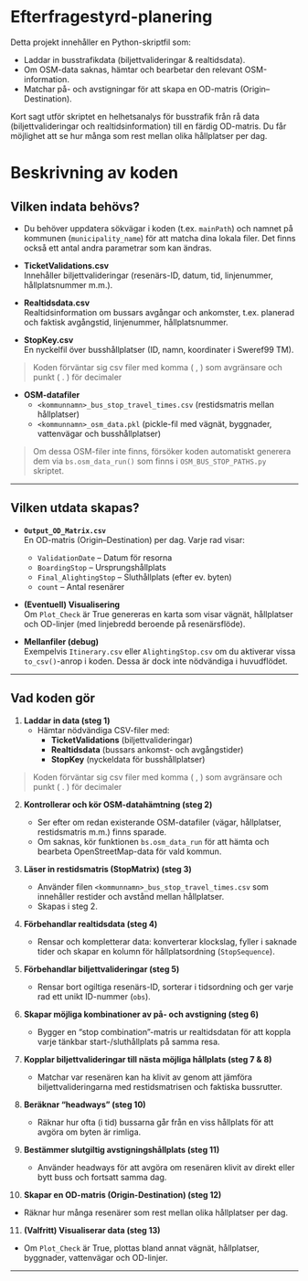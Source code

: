 # Efterfragestyrd-planering

Detta projekt innehåller en Python-skriptfil som:

- Laddar in busstrafikdata (biljettvalideringar & realtidsdata).
- Om OSM-data saknas, hämtar och bearbetar den relevant OSM-information.
- Matchar på- och avstigningar för att skapa en OD-matris (Origin–Destination).

Kort sagt utför skriptet en helhetsanalys för busstrafik från rå data (biljettvalideringar och realtidsinformation) till en färdig OD-matris. Du får möjlighet att se hur många som rest mellan olika hållplatser per dag.

# Beskrivning av koden

## Vilken indata behövs?

- Du behöver uppdatera sökvägar i koden (t.ex. `mainPath`) och namnet på kommunen (`municipality_name`) för att matcha dina lokala filer. Det finns också ett antal andra parametrar som kan ändras.

- **TicketValidations.csv**  
  Innehåller biljettvalideringar (resenärs-ID, datum, tid, linjenummer, hållplatsnummer m.m.).

- **Realtidsdata.csv**  
  Realtidsinformation om bussars avgångar och ankomster, t.ex. planerad och faktisk avgångstid, linjenummer, hållplatsnummer.

- **StopKey.csv**  
  En nyckelfil över busshållplatser (ID, namn, koordinater i Sweref99 TM).
  
> Koden förväntar sig csv filer med komma ( , ) som avgränsare och punkt ( . ) för decimaler

- **OSM-datafiler**  
  - `<kommunnamn>_bus_stop_travel_times.csv` (restidsmatris mellan hållplatser)  
  - `<kommunnamn>_osm_data.pkl` (pickle-fil med vägnät, byggnader, vattenvägar och busshållplatser)

> Om dessa OSM-filer inte finns, försöker koden automatiskt generera dem via `bs.osm_data_run()` som finns i `OSM_BUS_STOP_PATHS.py` skriptet.

---

## Vilken utdata skapas?

- **`Output_OD_Matrix.csv`**  
  En OD-matris (Origin–Destination) per dag. Varje rad visar:
  - `ValidationDate` – Datum för resorna  
  - `BoardingStop` – Ursprungshållplats  
  - `Final_AlightingStop` – Sluthållplats (efter ev. byten)  
  - `count` – Antal resenärer

- **(Eventuell) Visualisering**  
  Om `Plot_Check` är True genereras en karta som visar vägnät, hållplatser och OD-linjer (med linjebredd beroende på resenärsflöde).

- **Mellanfiler (debug)**  
  Exempelvis `Itinerary.csv` eller `AlightingStop.csv` om du aktiverar vissa `to_csv()`-anrop i koden. Dessa är dock inte nödvändiga i huvudflödet.

---

## Vad koden gör

1. **Laddar in data (steg 1)**  
   - Hämtar nödvändiga CSV-filer med:
     - **TicketValidations** (biljettvalideringar)
     - **Realtidsdata** (bussars ankomst- och avgångstider)
     - **StopKey** (nyckeldata för busshållplatser)

> Koden förväntar sig csv filer med komma ( , ) som avgränsare och punkt ( . ) för decimaler

2. **Kontrollerar och kör OSM-datahämtning (steg 2)**  
   - Ser efter om redan existerande OSM-datafiler (vägar, hållplatser, restidsmatris m.m.) finns sparade.  
   - Om saknas, kör funktionen `bs.osm_data_run` för att hämta och bearbeta OpenStreetMap-data för vald kommun.

3. **Läser in restidsmatris (StopMatrix) (steg 3)**  
   - Använder filen `<kommunnamn>_bus_stop_travel_times.csv` som innehåller restider och avstånd mellan hållplatser.  
   - Skapas i steg 2.

4. **Förbehandlar realtidsdata (steg 4)**  
   - Rensar och kompletterar data: konverterar klockslag, fyller i saknade tider och skapar en kolumn för hållplatsordning (`StopSequence`).

5. **Förbehandlar biljettvalideringar (steg 5)**  
   - Rensar bort ogiltiga resenärs-ID, sorterar i tidsordning och ger varje rad ett unikt ID-nummer (`obs`).

6. **Skapar möjliga kombinationer av på- och avstigning (steg 6)**  
   - Bygger en “stop combination”-matris ur realtidsdatan för att koppla varje tänkbar start-/sluthållplats på samma resa.

7. **Kopplar biljettvalideringar till nästa möjliga hållplats (steg 7 & 8)**  
   - Matchar var resenären kan ha klivit av genom att jämföra biljettvalideringarna med restidsmatrisen och faktiska bussrutter.

8. **Beräknar “headways” (steg 10)**  
   - Räknar hur ofta (i tid) bussarna går från en viss hållplats för att avgöra om byten är rimliga.

9. **Bestämmer slutgiltig avstigningshållplats (steg 11)**  
   - Använder headways för att avgöra om resenären klivit av direkt eller bytt buss och fortsatt samma dag.

10. **Skapar en OD-matris (Origin-Destination) (steg 12)**  
   - Räknar hur många resenärer som rest mellan olika hållplatser per dag.

11. **(Valfritt) Visualiserar data (steg 13)**  
   - Om `Plot_Check` är True, plottas bland annat vägnät, hållplatser, byggnader, vattenvägar och OD-linjer.

---


